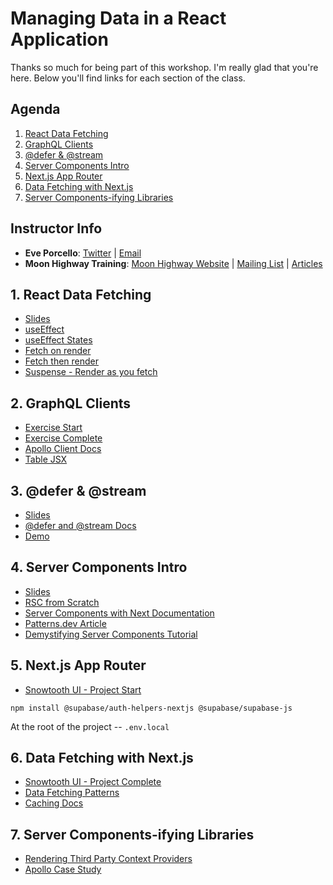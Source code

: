 # Managing Data in a React Application

Thanks so much for being part of this workshop. I'm really glad that you're here. Below you'll find links for each section of the class.

## Agenda

1. [React Data Fetching](https://github.com/MoonHighway/react-data/blob/main/README.md#react-data-fetching)
2. [GraphQL Clients](https://github.com/MoonHighway/react-data#graphql-clients)
3. [@defer & @stream](https://github.com/MoonHighway/react-data#defer--stream)
4. [Server Components Intro](https://github.com/MoonHighway/react-data#server-components-intro)
5. [Next.js App Router](https://github.com/MoonHighway/react-data#nextjs-app-router)
6. [Data Fetching with Next.js](https://github.com/MoonHighway/react-data#data-fetching-with-nextjs)
7. [Server Components-ifying Libraries](https://github.com/MoonHighway/react-data#server-components-ifying-libraries)

## Instructor Info

- **Eve Porcello**: [Twitter](https://twitter.com/eveporcello) | [Email](mailto:eve@moonhighway.com)
- **Moon Highway Training**: [Moon Highway Website](https://www.moonhighway.com) | [Mailing List](http://bit.ly/moonhighway) | [Articles](https://www.moonhighway.com/articles)

## 1. React Data Fetching

- [Slides](https://slides.com/moonhighway/react-data/)
- [useEffect](https://codesandbox.io/s/use-effect-demo-3z93wk?file=/src/App.js)
- [useEffect States](https://codesandbox.io/s/data-states-9hwg4?file=/src/App.js)
- [Fetch on render](https://codesandbox.io/s/fetch-on-render-46pk6w?file=/src/App.js)
- [Fetch then render](https://codesandbox.io/s/fetch-then-render-s74kmn?file=/src/App.js)
- [Suspense - Render as you fetch](https://codesandbox.io/s/suspense-httkvr?file=/src/App.js)

## 2. GraphQL Clients

- [Exercise Start](https://github.com/MoonHighway/react-data/tree/main/02-graphql-clients/start)
- [Exercise Complete](https://github.com/MoonHighway/react-data/tree/main/02-graphql-clients/complete)
- [Apollo Client Docs](https://www.apollographql.com/docs/react)
- [Table JSX](https://gist.github.com/eveporcello/fa683859b9dc1934a0543677dbceac10)

## 3. @defer & @stream

- [Slides](https://slides.com/moonhighway/defer-stream/)
- [@defer and @stream Docs](https://www.apollographql.com/docs/react/data/defer/)
- [Demo](https://studio.apollographql.com/public/hack-the-e-commerce/variant/main/explorer?_gl=1%2A1lqqa8n%2A_ga%2AMTY3Nzk4MDgyNy4xNjkwNDkxMDQ0%2A_ga_0BGG5V2W2K%2AMTY5MTM4NjQ1OS41LjEuMTY5MTM4NjgzNy4wLjAuMA..)

## 4. Server Components Intro

- [Slides](https://slides.com/moonhighway/rsc/)
- [RSC from Scratch](https://github.com/reactwg/server-components/discussions/5)
- [Server Components with Next Documentation](https://nextjs.org/docs/getting-started/react-essentials)
- [Patterns.dev Article](https://www.patterns.dev/posts/react-server-components)
- [Demystifying Server Components Tutorial](https://demystifying-rsc.vercel.app/)

## 5. Next.js App Router

- [Snowtooth UI - Project Start](https://github.com/MoonHighway/react-data/tree/main/05-next-app-router/snowtooth-ui)

```
npm install @supabase/auth-helpers-nextjs @supabase/supabase-js
```

At the root of the project -- `.env.local`

## 6. Data Fetching with Next.js

- [Snowtooth UI - Project Complete](https://github.com/MoonHighway/react-data/tree/main/06-next-data-fetching/snowtooth-ui)
- [Data Fetching Patterns](https://nextjs.org/docs/app/building-your-application/data-fetching/patterns)
- [Caching Docs](https://nextjs.org/docs/app/building-your-application/caching)

## 7. Server Components-ifying Libraries

- [Rendering Third Party Context Providers](https://vercel.com/guides/react-context-state-management-nextjs)
- [Apollo Case Study](https://www.apollographql.com/blog/apollo-client/next-js/how-to-use-apollo-client-with-next-js-13/)
